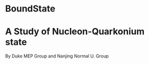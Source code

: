 # BoundState


# A Study of Nucleon-Quarkonium state
  By Duke MEP Group and Nanjing Normal U. Group
